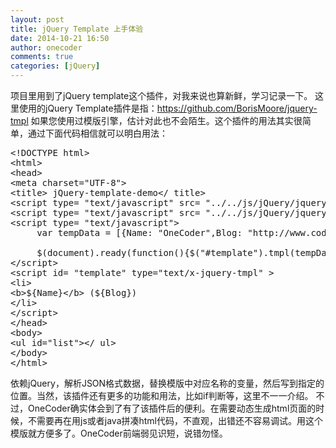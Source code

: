 ```yaml
---
layout: post
title: jQuery Template 上手体验
date: 2014-10-21 16:50
author: onecoder
comments: true
categories: [jQuery]
---
```

项目里用到了jQuery template这个插件，对我来说也算新鲜，学习记录一下。
这里使用的jQuery Template插件是指：https://github.com/BorisMoore/jquery-tmpl
如果您使用过模版引擎，估计对此也不会陌生。这个插件的用法其实很简单，通过下面代码相信就可以明白用法：
<pre class="brush:xml">&lt;!DOCTYPE html&gt;
&lt;html&gt;
&lt;head&gt;
&lt;meta charset="UTF-8"&gt;
&lt;title&gt; jQuery-template-demo&lt;/ title&gt;
&lt;script type= "text/javascript" src= "../../js/jQuery/jquery-2.1.1.js"&gt;&lt;/script &gt;
&lt;script type= "text/javascript" src= "../../js/jQuery/jquery.tmpl.min.js" &gt;&lt;/script &gt;
&lt;script type= "text/javascript"&gt;
     var tempData = [{Name: "OneCoder",Blog: "http://www.coderli.com" }];
     
     $(document).ready(function(){$("#template").tmpl(tempData).appendTo( "#list")});
&lt;/script&gt;
&lt;script id= "template" type="text/x-jquery-tmpl" &gt;
&lt;li&gt;
&lt;b&gt;${Name}&lt;/b&gt; (${Blog})
&lt;/li&gt;
&lt;/script&gt;
&lt;/head&gt;
&lt;body&gt;
&lt;ul id="list"&gt;&lt;/ ul&gt;
&lt;/body&gt;
&lt;/html&gt;
</pre>
依赖jQuery，解析JSON格式数据，替换模版中对应名称的变量，然后写到指定的位置。当然，该插件还有更多的功能和用法，比如if判断等，这里不一一介绍。
不过，OneCoder确实体会到了有了该插件后的便利。在需要动态生成html页面的时候，不需要再在用js或者java拼凑html代码，不直观，出错还不容易调试。用这个模版就方便多了。OneCoder前端弱见识短，说错勿怪。
